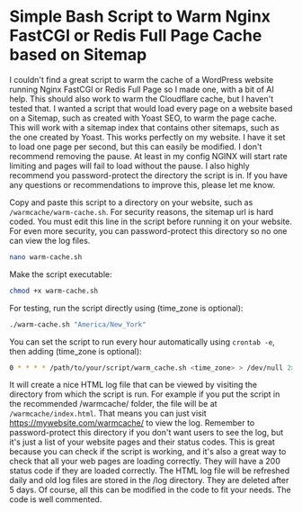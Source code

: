 # Simple Bash Script to Warm Nginx FastCGI or Redis Full Page Cache based on Sitemap
I couldn't find a great script to warm the cache of a WordPress website running Nginx FastCGI or Redis Full Page so I made one, with a bit of AI help. This should also work to warm the Cloudflare cache, but I haven't tested that. I wanted a script that would load every page on a website based on a Sitemap, such as created with Yoast SEO, to warm the page cache. This will work with a sitemap index that contains other sitemaps, such as the one created by Yoast. This works perfectly on my website. I have it set to load one page per second, but this can easily be modified. I don't recommend removing the pause. At least in my config NGINX will start rate limiting and pages will fail to load without the pause. I also highly recommend you password-protect the directory the script is in. If you have any questions or recommendations to improve this, please let me know.

Copy and paste this script to a directory on your website, such as `/warmcache/warm-cache.sh`. For security reasons, the sitemap url is hard coded. You must edit this line in the script before running it on your website. For even more security, you can password-protect this directory so no one can view the log files.

```bash
nano warm-cache.sh
```

Make the script executable:

```bash
chmod +x warm-cache.sh
```

For testing, run the script directly using (time_zone is optional):

```bash
./warm-cache.sh "America/New_York"
```

You can set the script to run every hour automatically using `crontab -e`, then adding (time_zone is optional):

```bash
0 * * * * /path/to/your/script/warm_cache.sh <time_zone> > /dev/null 2>&1
```

It will create a nice HTML log file that can be viewed by visiting the directory from which the script is run. For example if you put the script in the recommended /warmcache/ folder, the file will be at `/warmcache/index.html`. That means you can just visit https://mywebsite.com/warmcache/ to view the log. Remember to password-protect this directory if you don't want users to see the log, but it's just a list of your website pages and their status codes. This is great because you can check if the script is working, and it's also a great way to check that all your web pages are loading correctly. They will have a 200 status code if they are loaded correctly. The HTML log file will be refreshed daily and old log files are stored in the /log directory. They are deleted after 5 days. Of course, all this can be modified in the code to fit your needs. The code is well commented.
